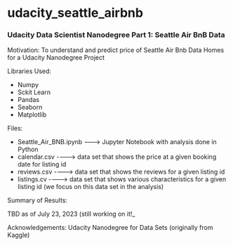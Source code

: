# udacity_seattle_airbnb
### Udacity Data Scientist Nanodegree Part 1: Seattle Air BnB Data

Motivation:  To understand and predict price of Seattle Air Bnb Data Homes for a Udacity Nanodegree Project

Libraries Used: 
- Numpy
- Sckit Learn
- Pandas
- Seaborn
- Matplotlib

Files:
- Seattle_Air_BNB.ipynb ---> Jupyter Notebook with analysis done in Python
- calendar.csv ----> data set that shows the price at a given booking date for listing id
- reviews.csv ----> data set that shows the reviews for a given listing id
- listings.cv ----> data set that shows various characteristics for a given listing id (we focus on this data set in the analysis) 

Summary of Results:

TBD as of July 23, 2023 (still working on it!_


Acknowledgements:  Udacity Nanodegree for Data Sets (originally from Kaggle) 
